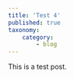 ```yaml
---
title: 'Test 4'
published: true
taxonomy:
    category:
        - blog
---
```


This is a test post.